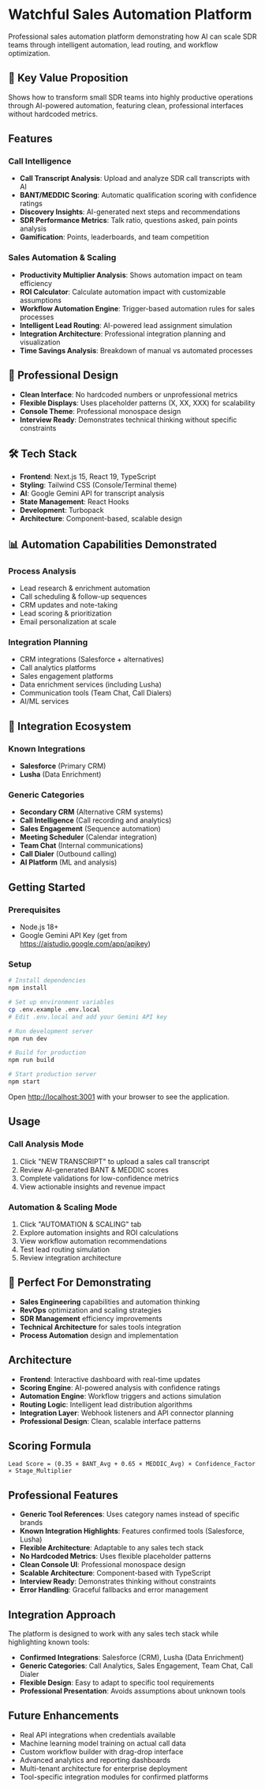 # Watchful Sales Automation Platform

Professional sales automation platform demonstrating how AI can scale SDR teams through intelligent automation, lead routing, and workflow optimization.

## 🚀 Key Value Proposition

Shows how to transform small SDR teams into highly productive operations through AI-powered automation, featuring clean, professional interfaces without hardcoded metrics.

## Features

### Call Intelligence
- **Call Transcript Analysis**: Upload and analyze SDR call transcripts with AI
- **BANT/MEDDIC Scoring**: Automatic qualification scoring with confidence ratings
- **Discovery Insights**: AI-generated next steps and recommendations
- **SDR Performance Metrics**: Talk ratio, questions asked, pain points analysis
- **Gamification**: Points, leaderboards, and team competition

### Sales Automation & Scaling
- **Productivity Multiplier Analysis**: Shows automation impact on team efficiency
- **ROI Calculator**: Calculate automation impact with customizable assumptions
- **Workflow Automation Engine**: Trigger-based automation rules for sales processes
- **Intelligent Lead Routing**: AI-powered lead assignment simulation
- **Integration Architecture**: Professional integration planning and visualization
- **Time Savings Analysis**: Breakdown of manual vs automated processes

## 💼 Professional Design

- **Clean Interface**: No hardcoded numbers or unprofessional metrics
- **Flexible Displays**: Uses placeholder patterns (X, XX, XXX) for scalability
- **Console Theme**: Professional monospace design
- **Interview Ready**: Demonstrates technical thinking without specific constraints

## 🛠 Tech Stack

- **Frontend**: Next.js 15, React 19, TypeScript
- **Styling**: Tailwind CSS (Console/Terminal theme)
- **AI**: Google Gemini API for transcript analysis
- **State Management**: React Hooks
- **Development**: Turbopack
- **Architecture**: Component-based, scalable design

## 📊 Automation Capabilities Demonstrated

### Process Analysis
- Lead research & enrichment automation
- Call scheduling & follow-up sequences
- CRM updates and note-taking
- Lead scoring & prioritization
- Email personalization at scale

### Integration Planning
- CRM integrations (Salesforce + alternatives)
- Call analytics platforms
- Sales engagement platforms
- Data enrichment services (including Lusha)
- Communication tools (Team Chat, Call Dialers)
- AI/ML services

## 🔌 Integration Ecosystem

### Known Integrations
- **Salesforce** (Primary CRM)
- **Lusha** (Data Enrichment)

### Generic Categories
- **Secondary CRM** (Alternative CRM systems)
- **Call Intelligence** (Call recording and analytics)
- **Sales Engagement** (Sequence automation)
- **Meeting Scheduler** (Calendar integration)
- **Team Chat** (Internal communications)
- **Call Dialer** (Outbound calling)
- **AI Platform** (ML and analysis)

## Getting Started

### Prerequisites
- Node.js 18+
- Google Gemini API Key (get from https://aistudio.google.com/app/apikey)

### Setup

```bash
# Install dependencies
npm install

# Set up environment variables
cp .env.example .env.local
# Edit .env.local and add your Gemini API key

# Run development server
npm run dev

# Build for production
npm run build

# Start production server
npm start
```

Open [http://localhost:3001](http://localhost:3001) with your browser to see the application.

## Usage

### Call Analysis Mode
1. Click "NEW TRANSCRIPT" to upload a sales call transcript
2. Review AI-generated BANT & MEDDIC scores
3. Complete validations for low-confidence metrics
4. View actionable insights and revenue impact

### Automation & Scaling Mode
1. Click "AUTOMATION & SCALING" tab
2. Explore automation insights and ROI calculations
3. View workflow automation recommendations
4. Test lead routing simulation
5. Review integration architecture

## 🎯 Perfect For Demonstrating

- **Sales Engineering** capabilities and automation thinking
- **RevOps** optimization and scaling strategies
- **SDR Management** efficiency improvements
- **Technical Architecture** for sales tools integration
- **Process Automation** design and implementation

## Architecture

- **Frontend**: Interactive dashboard with real-time updates
- **Scoring Engine**: AI-powered analysis with confidence ratings
- **Automation Engine**: Workflow triggers and actions simulation
- **Routing Logic**: Intelligent lead distribution algorithms
- **Integration Layer**: Webhook listeners and API connector planning
- **Professional Design**: Clean, scalable interface patterns

## Scoring Formula

```
Lead Score = (0.35 × BANT_Avg + 0.65 × MEDDIC_Avg) × Confidence_Factor × Stage_Multiplier
```

## Professional Features

- **Generic Tool References**: Uses category names instead of specific brands
- **Known Integration Highlights**: Features confirmed tools (Salesforce, Lusha)
- **Flexible Architecture**: Adaptable to any sales tech stack
- **No Hardcoded Metrics**: Uses flexible placeholder patterns
- **Clean Console UI**: Professional monospace design
- **Scalable Architecture**: Component-based with TypeScript
- **Interview Ready**: Demonstrates thinking without constraints
- **Error Handling**: Graceful fallbacks and error management

## Integration Approach

The platform is designed to work with any sales tech stack while highlighting known tools:

- **Confirmed Integrations**: Salesforce (CRM), Lusha (Data Enrichment)
- **Generic Categories**: Call Analytics, Sales Engagement, Team Chat, Call Dialer
- **Flexible Design**: Easy to adapt to specific tool requirements
- **Professional Presentation**: Avoids assumptions about unknown tools

## Future Enhancements

- Real API integrations when credentials available
- Machine learning model training on actual call data
- Custom workflow builder with drag-drop interface
- Advanced analytics and reporting dashboards
- Multi-tenant architecture for enterprise deployment
- Tool-specific integration modules for confirmed platforms